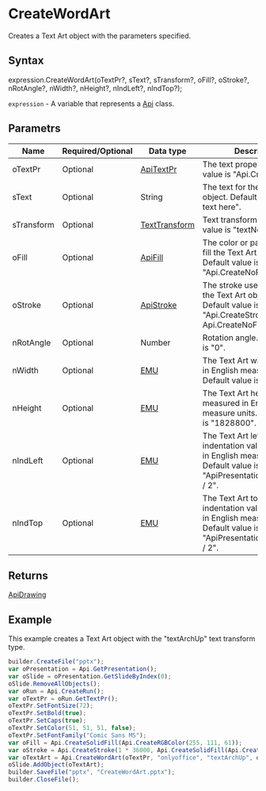 # CreateWordArt

Creates a Text Art object with the parameters specified.

## Syntax

expression.CreateWordArt(oTextPr?, sText?, sTransform?, oFill?, oStroke?, nRotAngle?, nWidth?, nHeight?, nIndLeft?, nIndTop?);

`expression` - A variable that represents a [Api](../Api.md) class.

## Parametrs

| **Name** | **Required/Optional** | **Data type** | **Description** |
| ------------- | ------------- | ------------- | ------------- |
| oTextPr | Optional | [ApiTextPr](../../ApiTextPr/ApiTextPr.md) | The text properties. Default value is "Api.CreateTextPr()". |
| sText | Optional | String | The text for the Text Art object. Default value is "Your text here". |
| sTransform | Optional | [TextTransform](../../../Enumerations/TextTransform.md) | Text transform type. Default value is "textNoShape". |
| oFill | Optional | [ApiFill](../../ApiFill/ApiFill.md) | The color or pattern used to fill the Text Art object. Default value is "Api.CreateNoFill()". |
| oStroke | Optional | [ApiStroke](../../ApiStroke/ApiStroke.md) | The stroke used to create the Text Art object shadow. Default value is "Api.CreateStroke(0, Api.CreateNoFill())". |
| nRotAngle | Optional | Number | Rotation angle. Default value is "0". |
| nWidth | Optional | [EMU](../../../Enumerations/Emu.md) | The Text Art width measured in English measure units. Default value is "1828800". |
| nHeight | Optional | [EMU](../../../Enumerations/Emu.md) | The Text Art heigth measured in English measure units. Default value is "1828800". |
| nIndLeft | Optional | [EMU](../../../Enumerations/Emu.md) | The Text Art left side indentation value measured in English measure units. Default value is "ApiPresentation.GetWidth() / 2". |
| nIndTop | Optional | [EMU](../../../Enumerations/Emu.md) | The Text Art top side indentation value measured in English measure units. Default value is "ApiPresentation.GetHeight() / 2". |


## Returns

[ApiDrawing](../../ApiDrawing/ApiDrawing.md)

## Example

This example creates a Text Art object with the "textArchUp" text transform type.

```javascript
builder.CreateFile("pptx");
var oPresentation = Api.GetPresentation();
var oSlide = oPresentation.GetSlideByIndex(0);
oSlide.RemoveAllObjects();
var oRun = Api.CreateRun();
var oTextPr = oRun.GetTextPr();
oTextPr.SetFontSize(72);
oTextPr.SetBold(true);
oTextPr.SetCaps(true);
oTextPr.SetColor(51, 51, 51, false);
oTextPr.SetFontFamily("Comic Sans MS");
var oFill = Api.CreateSolidFill(Api.CreateRGBColor(255, 111, 61));
var oStroke = Api.CreateStroke(1 * 36000, Api.CreateSolidFill(Api.CreateRGBColor(51, 51, 51)));
var oTextArt = Api.CreateWordArt(oTextPr, "onlyoffice", "textArchUp", oFill, oStroke, 0, 100 * 36000, 30 * 36000);
oSlide.AddObject(oTextArt);
builder.SaveFile("pptx", "CreateWordArt.pptx");
builder.CloseFile();
```